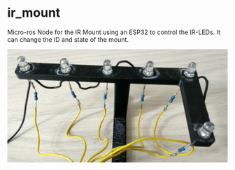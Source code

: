 # ir_mount

Micro-ros Node for the IR Mount using an ESP32 to control the IR-LEDs. It can
change the ID and state of the mount.

![](/docs/imgs/irtracking-side.jpg)
